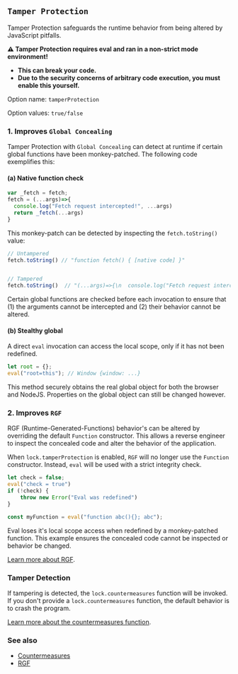 ## `Tamper Protection`

Tamper Protection safeguards the runtime behavior from being altered by JavaScript pitfalls. 

**⚠️ Tamper Protection requires eval and ran in a non-strict mode environment!**

- **This can break your code.**
- **Due to the security concerns of arbitrary code execution, you must enable this yourself.**

Option name: `tamperProtection`

Option values: `true/false`

### 1. Improves `Global Concealing`

Tamper Protection with `Global Concealing` can detect at runtime if certain global functions have been monkey-patched. The following code exemplifies this:

#### (a) Native function check

```js
var _fetch = fetch;
fetch = (...args)=>{
  console.log("Fetch request intercepted!", ...args)
  return _fetch(...args)
}
```

This monkey-patch can be detected by inspecting the `fetch.toString()` value:

```js
// Untampered
fetch.toString() // "function fetch() { [native code] }"


// Tampered
fetch.toString()  // "(...args)=>{\n  console.log("Fetch request intercepted!", ...args)\n  return _fetch(...args)\n}"
```

Certain global functions are checked before each invocation to ensure that (1) the arguments cannot be intercepted and (2) their behavior cannot be altered.

#### (b) Stealthy global

A direct `eval` invocation can access the local scope, only if it has not been redefined.

```js
let root = {};
eval("root=this"); // Window {window: ...}
```

This method securely obtains the real global object for both the browser and NodeJS. Properties on the global object can still be changed however.

### 2. Improves `RGF`

RGF (Runtime-Generated-Functions) behavior's can be altered by overriding the default `Function` constructor. 
This allows a reverse engineer to inspect the concealed code and alter the behavior of the application.

When `lock.tamperProtection` is enabled, `RGF` will no longer use the `Function` constructor.
Instead, `eval` will be used with a strict integrity check.

```js
let check = false;
eval("check = true")
if (!check) {
    throw new Error("Eval was redefined")
}

const myFunction = eval("function abc(){}; abc");
```

Eval loses it's local scope access when redefined by a monkey-patched function. This example ensures the concealed code cannot be inspected or behavior be changed.

[Learn more about RGF](RGF.md).

### Tamper Detection

If tampering is detected, the `lock.countermeasures` function will be invoked. If you don't provide a `lock.countermeasures` function, the default behavior is to crash the program.

[Learn more about the countermeasures function](Countermeasures.md).

### See also

- [Countermeasures](Countermeasures.md)
- [RGF](RGF.md)
